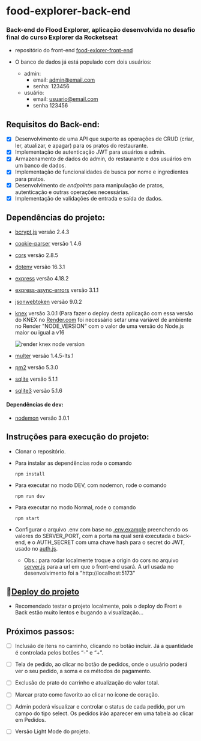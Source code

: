 # food-explorer-back-end
### Back-end do Flood Explorer, aplicação desenvolvida no desafio final do curso Explorer da Rocketseat
- repositório do front-end [food-exlorer-front-end](https://github.com/Alecsander-Cruz/food-explorer-front-end/)

- O banco de dados já está populado com dois usuários:
  - admin:
    - email: admin@email.com
    - senha: 123456
  - usuário:
    - email: usuario@email.com
    - senha 123456 

## Requisitos do Back-end:

-   [x] Desenvolvimento de uma API que suporte as operações de CRUD (criar, ler, atualizar, e apagar) para os pratos do restaurante.
-   [x] Implementação de autenticação JWT para usuários e admin.
-   [x] Armazenamento de dados do admin, do restaurante e dos usuários em um banco de dados.
-   [x] Implementação de funcionalidades de busca por nome e ingredientes para pratos.
-   [x] Desenvolvimento de _endpoints_ para manipulação de pratos, autenticação e outras operações necessárias.
-   [x] Implementação de validações de entrada e saída de dados.

## Dependências do projeto:
  - [bcrypt.js](https://www.npmjs.com/package/bcryptjs) versão 2.4.3
    
  - [cookie-parser](https://www.npmjs.com/package/cookie-parser) versão 1.4.6
    
  - [cors](https://www.npmjs.com/package/cors) versão 2.8.5
    
  - [dotenv](https://www.npmjs.com/package/dotenv) versão 16.3.1
    
  - [express](https://www.npmjs.com/package/express) versão 4.18.2
    
  - [express-async-errors](https://www.npmjs.com/package/express-async-errors) versão 3.1.1
    
  - [jsonwebtoken](https://www.npmjs.com/package/jsonwebtoken) versão 9.0.2
    
  - [knex](https://www.npmjs.com/package/knex) versão 3.0.1 (Para fazer o deploy desta aplicação com essa versão do KNEX no [Render.com](https://render.com/) foi necessário setar uma variável de ambiente no Render "NODE_VERSION" com o valor de uma versão do Node.js maior ou igual a v16

    ![render knex node version](https://github.com/Alecsander-Cruz/food-explorer-back-end/assets/17745018/e602ab61-fed6-4452-b1f2-5033004d2d5a)

    
  - [multer](https://www.npmjs.com/package/multer) versão 1.4.5-lts.1
    
  - [pm2](https://www.npmjs.com/package/pm2) versão 5.3.0
    
  - [sqlite](https://www.npmjs.com/package/sqlite) versão 5.1.1
    
  - [sqlite3](https://www.npmjs.com/package/sqlite3) versão 5.1.6
    

#### Dependências de dev:
  - [nodemon](https://www.npmjs.com/package/nodemon) versão 3.0.1

## Instruções para execução do projeto:

  - Clonar o repositório.
  - Para instalar as dependências rode o comando
    ```
    npm install
    ```
  - Para executar no modo DEV, com nodemon, rode o comando
    ```
    npm run dev
    ```
  - Para executar no modo Normal, rode o comando
    ```
    npm start
    ```
  - Configurar o arquivo .env com base no [.env.example](.env.example) preenchendo os valores do SERVER_PORT, com a porta na qual será executada o back-end, e o AUTH_SECRET com uma chave hash para o secret do JWT, usado no [auth.js](src/configs/auth.js).

    - Obs.: para rodar localmente troque a origin do cors no arquivo [server.js](src/server.js) para a url em que o front-end usará. A url usada no desenvolvimento foi a "http://localhost:5173"



## :link:[Deploy do projeto](https://alecsander-cruz-food-explorer.onrender.com)
- Recomendado testar o projeto localmente, pois o deploy do Front e Back estão muito lentos e bugando a visualização...


## Próximos passos:
-  [ ] Inclusão de itens no carrinho, clicando no botão incluir. Já a quantidade é controlada pelos botões “-” e “+”.

-  [ ] Tela de pedido, ao clicar no botão de pedidos, onde o usuário poderá ver o seu pedido, a soma e os métodos de pagamento.

-  [ ] Exclusão de prato do carrinho e atualização do valor total.

-  [ ] Marcar prato como favorito ao clicar no ícone de coração.

-  [ ] Admin poderá visualizar e controlar o status de cada pedido, por um campo do tipo select. Os pedidos irão aparecer em uma tabela ao clicar em Pedidos.

-  [ ] Versão Light Mode do projeto.
